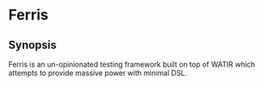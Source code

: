 # Ferris

## Synopsis

Ferris is an un-opinionated testing framework built on top of WATIR which attempts to provide massive power with minimal DSL. 

